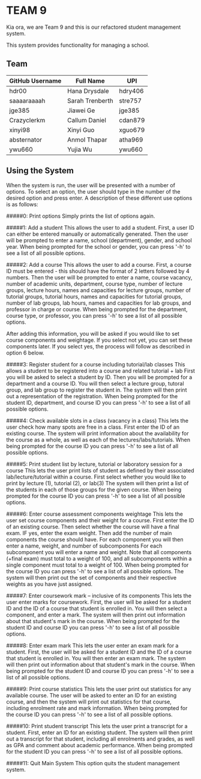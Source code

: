 # TEAM 9

Kia ora, we are Team 9 and this is our refactored student management system.

This system provides functionality for managing a school.


## Team
| GitHub Username | Full Name | UPI |
| --------------- | --------- | --- |
| hdr00 | Hana Drysdale | hdry406 |
| saaaaraaaah | Sarah Trenberth | stre757 |
| jge385 | Jiawei Ge | jge385 |
| Crazyclerkm | Callum Daniel  | cdan879 |
| xinyi98 | Xinyi Guo | xguo679 |
| absternator | Anmol Thapar | atha969 |
| ywu660 | Yujia Wu | ywu660 |

## Using the System

When the system is run, the user will be presented with a number of 
options. To select an option, the user should type in the number of the 
desired option and press enter. A description of these different use options
is as follows:

#####0: Print options
Simply prints the list of options again.

#####1: Add a student
This allows the user to add a student. 
First, a user ID can either be entered manually or automatically generated.
Then the user will be prompted to enter a name, school (department),
gender, and school year.
When being prompted for the school or gender, you can press '-h' to see a list of all possible options.

#####2: Add a course
This allows the user to add a course.
First, a course ID must be entered - this should have the format of 2 letters followed by 4 numbers.
Then the user will be prompted to enter a name, course vacancy, number of academic units, 
department, course type, number of lecture groups, lecture hours, names and capacities for lecture groups,
number of tutorial groups, tutorial hours, names and capacities for tutorial groups,
number of lab groups, lab hours, names and capacities for lab groups,
and professor in charge or course.
When being prompted for the department, course type, or professor, you can press '-h' to see a list of all possible options.

After adding this information, you will be asked if you would like to set course components
and weightage. If you select not yet, you can set these components later.
If you select yes, the process will follow as described in option 6 below.

#####3: Register student for a course including tutorial/lab classes
This allows a student to be registered into a course and related tutorial + lab
First you will be asked to select a student by ID. Then you will be prompted for a department
and a course ID. You will then select a lecture group, tutoral group, and lab group
to register the student in. The system will then print out a representation of
the registration.
When being prompted for the student ID, department, and course ID you can press '-h' to see a list of all possible options.

#####4: Check available slots in a class (vacancy in a class)
This lets the user check how many spots are free in a class.
First enter the ID of an existing course. The system will print information
about the availability for the course as a whole, as well as each of the 
lectures/labs/tutorials.
When being prompted for the course ID you can press '-h' to see a list of all possible options.

#####5: Print student list by lecture, tutorial or laboratory session for a course
This lets the user print lists of student as defined by their associated lab/lecture/tutorial within a course.
First select whether you would like to print by lecture (1), tutorial (2), or lab(3)
The system will then print a list of the students in each of those groups for the given course.
When being prompted for the course ID you can press '-h' to see a list of all possible options.

#####6: Enter course assessment components weightage
This lets the user set course components and their weight for a course.
First enter the ID of an existing course. Then select whether the course will have
a final exam. IF yes, enter the exam weight. Then add the number of main components the 
course should have.
For each component you will then enter a name, weight, and number of subcomponents
For each subcomponent you will enter a name and weight.
Note that all components (+final exam) must total to a weight of 100,
and all subcomponents within a single component must total to a weight of 100.
When being prompted for the course ID you can press '-h' to see a list of all possible options.
The system will then print out the set of components and their respective weights
as you have just assigned.

#####7: Enter coursework mark – inclusive of its components
This lets the user enter marks for coursework.
First, the user will be asked for a student ID and the ID of a course that
student is enrolled in. You will then select a component, and enter a mark.
The system will then print out information about that student's mark in the course.
When being prompted for the student ID and course ID you can press '-h' to see a list of all possible options.

#####8: Enter exam mark
This lets the user enter an exam mark for a student.
First, the user will be asked for a student ID and the ID of a course that
student is enrolled in. You will then enter an exam mark.
The system will then print out information about that student's mark in the course.
When being prompted for the student ID and course ID you can press '-h' to see a list of all possible options.

#####9: Print course statistics
This lets the user print out statistics for any available course.
The user will be asked to enter an ID for an existing course, and then
the system will print out statistics for that course, including enrolment rate
and mark information.
When being prompted for the course ID you can press '-h' to see a list of all possible options.

#####10: Print student transcript
This lets the user print a transcript for a student.
First, enter an ID for an existing student.
The system will then print out a transcript for that student, including all
enrolments and grades, as well as GPA and comment about academic performance.
When being prompted for the student ID you can press '-h' to see a list of all possible options.

#####11: Quit Main System
This option quits the student management system.